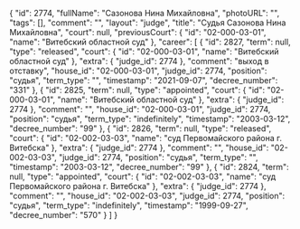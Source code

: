 {
    "id": 2774,
    "fullName": "Сазонова Нина Михайловна",
    "photoURL": "",
    "tags": [],
    "comment": "",
    "layout": "judge",
    "title": "Судья Сазонова Нина Михайловна",
    "court": null,
    "previousCourt": {
        "id": "02-000-03-01",
        "name": "Витебский областной суд"
    },
    "career": [
        {
            "id": 2827,
            "term": null,
            "type": "released",
            "court": {
                "id": "02-000-03-01",
                "name": "Витебский областной суд"
            },
            "extra": {
                "judge_id": 2774
            },
            "comment": "выход в отставку",
            "house_id": "02-000-03-01",
            "judge_id": 2774,
            "position": "судья",
            "term_type": "",
            "timestamp": "2021-09-07",
            "decree_number": "331"
        },
        {
            "id": 2825,
            "term": null,
            "type": "appointed",
            "court": {
                "id": "02-000-03-01",
                "name": "Витебский областной суд"
            },
            "extra": {
                "judge_id": 2774
            },
            "comment": "",
            "house_id": "02-000-03-01",
            "judge_id": 2774,
            "position": "судья",
            "term_type": "indefinitely",
            "timestamp": "2003-03-12",
            "decree_number": "99"
        },
        {
            "id": 2826,
            "term": null,
            "type": "released",
            "court": {
                "id": "02-002-03-03",
                "name": "суд Первомайского района г. Витебска"
            },
            "extra": {
                "judge_id": 2774
            },
            "comment": "",
            "house_id": "02-002-03-03",
            "judge_id": 2774,
            "position": "судья",
            "term_type": "",
            "timestamp": "2003-03-12",
            "decree_number": "99"
        },
        {
            "id": 2824,
            "term": null,
            "type": "appointed",
            "court": {
                "id": "02-002-03-03",
                "name": "суд Первомайского района г. Витебска"
            },
            "extra": {
                "judge_id": 2774
            },
            "comment": "",
            "house_id": "02-002-03-03",
            "judge_id": 2774,
            "position": "судья",
            "term_type": "indefinitely",
            "timestamp": "1999-09-27",
            "decree_number": "570"
        }
    ]
}